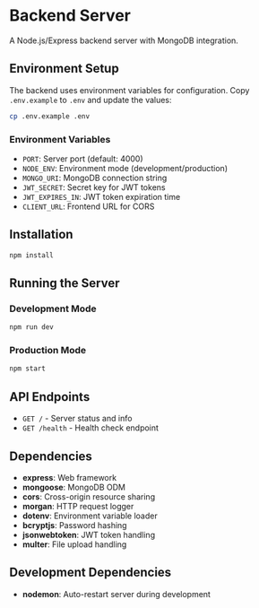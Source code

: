 # Backend Server

A Node.js/Express backend server with MongoDB integration.

## Environment Setup

The backend uses environment variables for configuration. Copy `.env.example` to `.env` and update the values:

```bash
cp .env.example .env
```

### Environment Variables

- `PORT`: Server port (default: 4000)
- `NODE_ENV`: Environment mode (development/production)
- `MONGO_URI`: MongoDB connection string
- `JWT_SECRET`: Secret key for JWT tokens
- `JWT_EXPIRES_IN`: JWT token expiration time
- `CLIENT_URL`: Frontend URL for CORS

## Installation

```bash
npm install
```

## Running the Server

### Development Mode
```bash
npm run dev
```

### Production Mode
```bash
npm start
```

## API Endpoints

- `GET /` - Server status and info
- `GET /health` - Health check endpoint

## Dependencies

- **express**: Web framework
- **mongoose**: MongoDB ODM
- **cors**: Cross-origin resource sharing
- **morgan**: HTTP request logger
- **dotenv**: Environment variable loader
- **bcryptjs**: Password hashing
- **jsonwebtoken**: JWT token handling
- **multer**: File upload handling

## Development Dependencies

- **nodemon**: Auto-restart server during development
